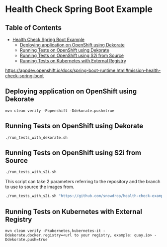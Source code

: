# Health Check Spring Boot Example

## Table of Contents

* [Health Check Spring Boot Example](#health-check-spring-boot-example)
    * [Deploying application on OpenShift using Dekorate](#deploying-application-on-openshift-using-dekorate)
    * [Running Tests on OpenShift using Dekorate](#running-tests-on-openshift-using-dekorate)
    * [Running Tests on OpenShift using S2i from Source](#running-tests-on-openshift-using-s2i-from-source)
    * [Running Tests on Kubernetes with External Registry](#running-tests-on-kubernetes-with-external-registry)


https://appdev.openshift.io/docs/spring-boot-runtime.html#mission-health-check-spring-boot

## Deploying application on OpenShift using Dekorate

```
mvn clean verify -Popenshift -Ddekorate.push=true
```

## Running Tests on OpenShift using Dekorate

```
./run_tests_with_dekorate.sh
```

## Running Tests on OpenShift using S2i from Source

```bash
./run_tests_with_s2i.sh
```

This script can take 2 parameters referring to the repository and the branch to use to source the images from.

```bash
./run_tests_with_s2i.sh "https://github.com/snowdrop/health-check-example" branch-to-test
```

## Running Tests on Kubernetes with External Registry

```
mvn clean verify -Pkubernetes,kubernetes-it -Ddekorate.docker.registry=<url to your registry, example: quay.io> -Ddekorate.push=true
```
